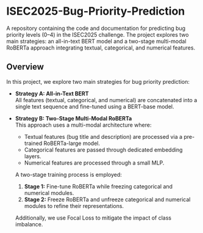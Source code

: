 # ISEC2025-Bug-Priority-Prediction
A repository containing the code and documentation for predicting bug priority levels (0–4) in the ISEC2025 challenge. The project explores two main strategies: an all-in-text BERT model and a two-stage multi-modal RoBERTa approach integrating textual, categorical, and numerical features.

## Overview

In this project, we explore two main strategies for bug priority prediction:
- **Strategy A: All-in-Text BERT**  
  All features (textual, categorical, and numerical) are concatenated into a single text sequence and fine-tuned using a BERT-base model.
- **Strategy B: Two-Stage Multi-Modal RoBERTa**  
  This approach uses a multi-modal architecture where:
  - Textual features (bug title and description) are processed via a pre-trained RoBERTa-large model.
  - Categorical features are passed through dedicated embedding layers.
  - Numerical features are processed through a small MLP.
  
  A two-stage training process is employed:
  1. **Stage 1:** Fine-tune RoBERTa while freezing categorical and numerical modules.
  2. **Stage 2:** Freeze RoBERTa and unfreeze categorical and numerical modules to refine their representations.
  
  Additionally, we use Focal Loss to mitigate the impact of class imbalance.

  
